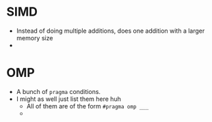 # SIMD
* Instead of doing multiple additions, does one addition with a larger memory size
* 
# OMP
* A bunch of `pragma` conditions. 
* I might as well just list them here huh
	* All of them are of the form `#pragma omp ___`
	* 